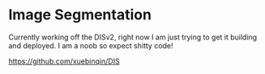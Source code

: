 # Image Segmentation

Currently working off the DISv2, right now I am just trying to get it building and deployed. I am a noob so expect shitty code!

https://github.com/xuebinqin/DIS